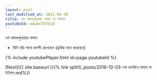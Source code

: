 ```yaml
---
layout: post
last_modified_at: 2021-03-30
title: ওম কামণ্ডলুদারায়া নামায গা টাইমস
youtubeId: oAaAtT07GcQ
---
```

 
 
 ওম কামণ্ডলুদারায়া নামায  
 
 -  যিনি তাঁর সাথে কলসী রেখেছেন (sষিরা বহন করেছেন) 
 
  
 
  
 
 
 
 
 
 


{% include youtubePlayer.html id=page.youtubeId %}
 
[Next]({{ site.baseurl }}{% link  split1/_posts/2016-10-03-ওম ধানবিনে নামায গা টাইমস.md%})
 
